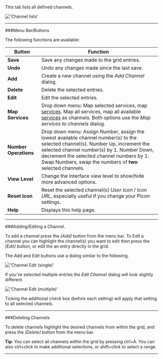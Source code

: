 This tab lists all defined channels.

!['Channel lists'](static/img/doc/configchannellist.png)

---

###Menu Bar/Buttons

The following functions are available:

Button                      | Function
----------------------------|-------------------
**Save**                    | Save any changes made to the grid entries.
**Undo**                    | Undo any changes made since the last save.
**Add**                     | Create a new channel using the *Add Channel* dialog.
**Delete**                  | Delete the selected entries.
**Edit**                    | Edit the selected entries.
**Map Services**            | Drop down menu: Map selected services, map [services](class/mpegts_service). Map all services, map all available [services](class/mpegts_service) as channels. Both options use the *Map services to channels* dialog. 
**Number Operations**       | Drop down menu: Assign Number, assign the lowest available channel number(s) to the selected channel(s). Number Up, increment the selected channel number(s) by 1. Number Down, decrement the selected channel numbers by 1. Swap Numbers, swap the numbers of **two** selected channels.
**View Level**              | Change the interface view level to show/hide more advanced options.
**Reset Icon**              | Reset the selected channel(s) *User Icon* / *Icon URL*, especially useful if you change your Picon settings.
**Help**                    | Displays this help page. 

---

###Adding/Editing a Channel.

To add a channel press the *[Add]* button from the menu bar. To Edit a 
channel you can highlight the channel(s) you want to edit then 
press the *[Edit]* button, or edit the an entry directly in the grid.

The _Add_ and _Edit_ buttons use a dialog similar to the following.

!['Channel Edit (single)'](static/img/doc/channeleditsingle.png)

If you've selected multiple entries the *Edit Channel* dialog 
will look slightly different.

!['Channel Edit (multiple)'](static/img/doc/channeleditmultiple.png)

Ticking the additional check box (before each setting) will apply that 
setting to all selected channels.

---

###Deleting Channels

To delete channels highlight the desired channels from within the grid, and 
press the *[Delete]* button from the menu bar. 

**Tip**: You can select all channels within the grid by pressing ctrl+A. 
You can also ctrl+click to make additional selections, or shift+click to 
select a range. 

---
